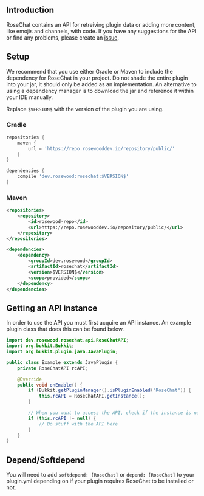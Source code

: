 ## Introduction
RoseChat contains an API for retreiving plugin data or adding more content, like emojis and channels, with code. If you have any suggestions for the API or find any problems, please create an [issue](https://github.com/Rosewood-Development/RoseChat/issues/new).

## Setup
We recommend that you use either Gradle or Maven to include the dependency for RoseChat in your project. Do not shade the entire plugin into your jar, it should only be added as an implementation. An alternative to using a dependency manager is to download the jar and reference it within your IDE manually.

Replace `$VERSION$` with the version of the plugin you are using. 

### Gradle

```groovy
repositories {
    maven { 
        url = 'https://repo.rosewooddev.io/repository/public/' 
    }
}

dependencies {
    compile 'dev.rosewood:rosechat:$VERSION$'
}
```

### Maven

```xml
<repositories>
    <repository>
        <id>rosewood-repo</id>
        <url>https://repo.rosewooddev.io/repository/public/</url>
    </repository>
</repositories>

<dependencies>
    <dependency>
        <groupId>dev.rosewood</groupId>
        <artifactId>rosechat</artifactId>
        <version>$VERSION$</version>
        <scope>provided</scope>
    </dependency>
</dependencies>
```

## Getting an API instance
In order to use the API you must first acquire an API instance. An example plugin class that does this can be found below.

```java
import dev.rosewood.rosechat.api.RoseChatAPI;
import org.bukkit.Bukkit;
import org.bukkit.plugin.java.JavaPlugin;

public class Example extends JavaPlugin {
    private RoseChatAPI rcAPI;

    @Override
    public void onEnable() {
        if (Bukkit.getPluginManager().isPluginEnabled("RoseChat")) {
            this.rcAPI = RoseChatAPI.getInstance();
        }

        // When you want to access the API, check if the instance is null
        if (this.rcAPI != null) {
            // Do stuff with the API here
        }
    }
}
```

## Depend/Softdepend
You will need to add `softdepend: [RoseChat]` or `depend: [RoseChat]` to your plugin.yml depending on if your plugin requires RoseChat to be installed or not.